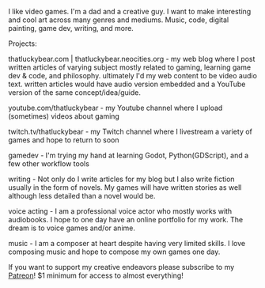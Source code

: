 I like video games.
I'm a dad and a creative guy.
I want to make interesting and cool art across many genres and mediums.
Music, code, digital painting, game dev, writing, and more.

Projects:

thatluckybear.com | thatluckybear.neocities.org - my web blog where I post written articles of varying subject mostly related to gaming, learning game dev & code, and philosophy. ultimately I'd my web content to be video audio text. written articles would have audio version embedded and a YouTube version of the same concept/idea/guide.

youtube.com/thatluckybear - my Youtube channel where I upload (sometimes) videos about gaming

twitch.tv/thatluckybear - my Twitch channel where I livestream a variety of games and hope to return to soon

gamedev - I'm trying my hand at learning Godot, Python(GDScript), and a few other workflow tools

writing - Not only do I write articles for my blog but I also write fiction usually in the form of novels. My games will have written stories as well although less detailed than a novel would be.

voice acting - I am a professional voice actor who mostly works with audiobooks. I hope to one day have an online portfolio for my work. The dream is to voice games and/or anime.

music - I am a composer at heart despite having very limited skills. I love composing music and hope to compose my own games one day.


If you want to support my creative endeavors please subscribe to my [Patreon]([Patreon](https://www.patreon.com/thatluckybear))! $1 minimum for access to almost everything!

<!---
ThatLuckyBear/ThatLuckyBear is a ✨ special ✨ repository because its `README.md` (this file) appears on your GitHub profile.
You can click the Preview link to take a look at your changes.
--->
